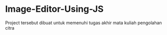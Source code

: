 # Image-Editor-Using-JS
Project tersebut dibuat untuk memenuhi tugas akhir mata kuliah pengolahan citra
